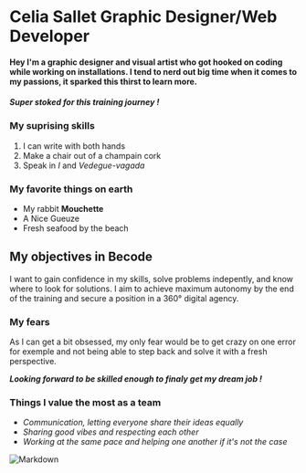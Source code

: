 # Celia Sallet Graphic Designer/Web Developer

#### Hey I'm a graphic designer and visual artist who got hooked on coding while working on installations. I tend to nerd out big time when it comes to my passions, it sparked this thirst to learn more.
 
#### ***Super stoked for this training journey !***


### My suprising skills

1. I can write with both hands
2. Make a chair out of a champain cork
3. Speak in *I* and *Vedegue-vagada*

### My favorite things on earth

- My rabbit **Mouchette**
- A Nice Gueuze
- Fresh seafood by the beach 

## My objectives in Becode

I want to gain confidence in my skills, solve problems indepently, and know 
where to look for solutions. I aim to achieve maximum autonomy by the end 
of the training and secure a position in a 360° digital agency. 

### My fears 

As I can get a bit obsessed, my only fear would be to get crazy on one 
error for exemple and not being able to step back and solve it with a fresh 
perspective. 

***Looking forward to be skilled enough to finaly get my dream job !***

### Things I value the most as a team 

+ *Communication, letting everyone share their ideas equally*
+ *Sharing good vibes and respecting each other*
+ *Working at the same pace and helping one another if it's not the case*

![Markdown](https://media.giphy.com/media/dhjJRAs2ZbWtrYvSUT/giphy.gif)
